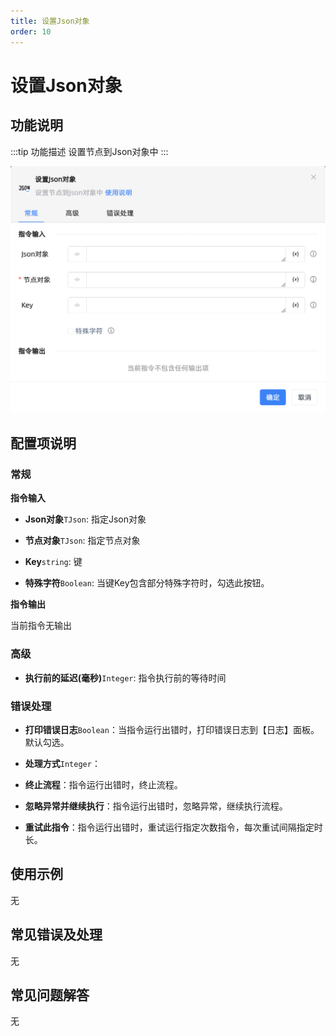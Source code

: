 ```yaml
---
title: 设置Json对象
order: 10
---
```


# 设置Json对象

## 功能说明

:::tip 功能描述
设置节点到Json对象中
:::

![设置Json对象](../../../assets/设置Json对象_command.png)

## 配置项说明

### 常规

**指令输入**

- **Json对象**`TJson`: 指定Json对象

- **节点对象**`TJson`: 指定节点对象

- **Key**`string`: 键

- **特殊字符**`Boolean`: 当键Key包含部分特殊字符时，勾选此按钮。


**指令输出**

当前指令无输出

### 高级

- **执行前的延迟(毫秒)**`Integer`: 指令执行前的等待时间

### 错误处理

- **打印错误日志**`Boolean`：当指令运行出错时，打印错误日志到【日志】面板。默认勾选。

- **处理方式**`Integer`：

 - **终止流程**：指令运行出错时，终止流程。

 - **忽略异常并继续执行**：指令运行出错时，忽略异常，继续执行流程。

 - **重试此指令**：指令运行出错时，重试运行指定次数指令，每次重试间隔指定时长。

## 使用示例
无

## 常见错误及处理

无

## 常见问题解答

无

